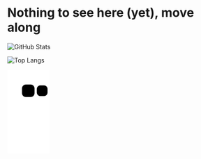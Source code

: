 # Nothing to see here (yet), move along

![GitHub Stats](https://github-readme-stats.vercel.app/api?username=Ar7hurz1nh0&show_icons=true&theme=dark)

![Top Langs](https://github-readme-stats.vercel.app/api/top-langs/?username=Ar7hurz1nh0&layout=compact&theme=dark)

![Snake](https://raw.githubusercontent.com/Ar7hurz1nh0/Ar7hurz1nh0/content/snake.svg)
<!--
  TODO: Make proper profile README
!-->
